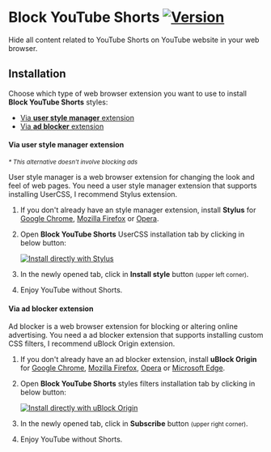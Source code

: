 # Block YouTube Shorts [![Version](https://img.shields.io/github/tag/mumvock/block-youtube-shorts.svg?label=version)](https://github.com/mumvock/block-youtube-shorts/tags)

Hide all content related to YouTube Shorts on YouTube website in your web browser.


## Installation

Choose which type of web browser extension you want to use to install **Block YouTube Shorts** styles:

- [Via **user style manager** extension](#via-user-style-manager-extension)
- [Via **ad blocker** extension](#via-ad-blocker-extension)


#### Via user style manager extension 

<small>_* This alternative doesn't involve blocking ads_</small>

User style manager is a web browser extension for changing the look and feel of web pages. 
You need a user style manager extension that supports installing UserCSS, I recommend Stylus extension.

1. If you don't already have an style manager extension, install **Stylus** for [Google Chrome](https://chrome.google.com/webstore/detail/stylus/clngdbkpkpeebahjckkjfobafhncgmne), [Mozilla Firefox](https://addons.mozilla.org/en-US/firefox/addon/styl-us/) or [Opera](https://addons.opera.com/en/extensions/details/stylus/).

2. Open **Block YouTube Shorts** UserCSS installation tab by clicking in below button:

    [![Install directly with Stylus](https://img.shields.io/badge/Install_with-Stylus-238b8b)](https://github.com/mumvock/block-youtube-shorts/raw/master/block-youtube-shorts.user.css)

3. In the newly opened tab, click in **Install style** button <small>(upper left corner)</small>.

4. Enjoy YouTube without Shorts.


#### Via ad blocker extension

Ad blocker is a web browser extension for blocking or altering online advertising.
You need a ad blocker extension that supports installing custom CSS filters, I recommend uBlock Origin extension.

1. If you don't already have an ad blocker extension, install **uBlock Origin** for [Google Chrome](https://chromewebstore.google.com/detail/ublock-origin/cjpalhdlnbpafiamejdnhcphjbkeiagm), [Mozilla Firefox](https://addons.mozilla.org/en-US/firefox/addon/ublock-origin/), [Opera](https://addons.opera.com/en/extensions/details/ublock/) or [Microsoft Edge](https://microsoftedge.microsoft.com/addons/detail/ublock-origin/odfafepnkmbhccpbejgmiehpchacaeak).

2. Open **Block YouTube Shorts** styles filters installation tab by clicking in below button:

    
    <a href="abp:subscribe?location=https://github.com/mumvock/block-youtube-shorts/raw/master/block-youtube-shorts.list.txt&title=Block YouTube Shorts" target="_blank">![Install directly with uBlock Origin](https://img.shields.io/badge/Install_with-Ad_Blocker-800000)</a>

3. In the newly opened tab, click in **Subscribe** button <small>(upper right corner)</small>.

4. Enjoy YouTube without Shorts.
</details>